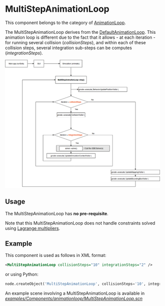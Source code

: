 MultiStepAnimationLoop
======================

This component belongs to the category of [AnimationLoop](https://www.sofa-framework.org/community/doc/main-principles/animationloop-and-visitors/).

The MultiStepAnimationLoop derives from the [DefaultAnimationLoop](https://www.sofa-framework.org/community/doc/using-SOFA/components/animationloop/defaultanimationloop/). This animation loop is different due to the fact that it allows - at each iteration - for running several collision (_collisionSteps_), and within each of these collision steps, several integration sub-steps can be computes (_integrationSteps_).

<img src="https://github.com/sofa-framework/doc/blob/master/Images/animationloop/MultiStepAnimationLoop.png?raw=true" title="Flow diagram for a MultiStepAnimationLoop"/>

Usage
-----

The MultiStepAnimationLoop has **no pre-requisite**.

Note that this MultiStepAnimationLoop does not handle constraints solved using [Lagrange multipliers](https://www.sofa-framework.org/community/doc/main-principles/constraints/lagrange-constraint/).


Example
-------

This component is used as follows in XML format:

``` xml
<MultiStepAnimationLoop collisionSteps="10" integrationSteps="2" />
```

or using Python:

``` python
node.createObject('MultiStepAnimationLoop', collisionSteps='10', integrationSteps='2')
```

An example scene involving a MultiStepAnimationLoop is available in [*examples/Components/animationloop/MultiStepAnimationLoop.scn*](https://github.com/sofa-framework/sofa/blob/master/examples/Components/animationloop/MultiStepAnimationLoop.scn)